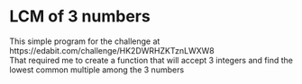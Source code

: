 <h1>LCM of 3 numbers</h1>
<p>This simple program for the challenge at https://edabit.com/challenge/HK2DWRHZKTznLWXW8<br>
That required me to create a function that will accept 3 integers and find the lowest common multiple among the 3 numbers</p>
